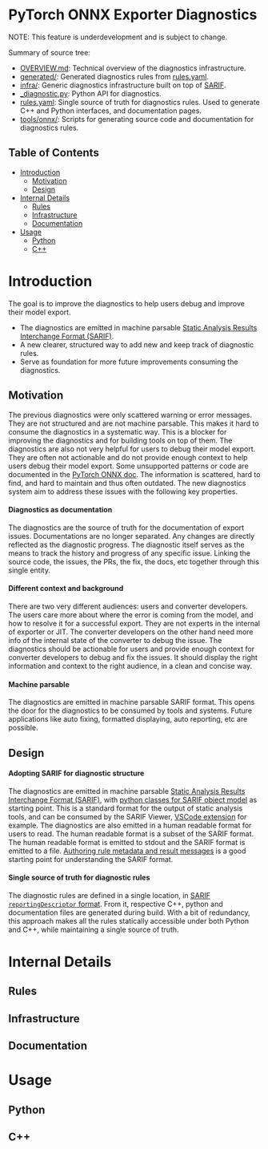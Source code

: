 # PyTorch ONNX Exporter Diagnostics

NOTE: This feature is underdevelopment and is subject to change.

Summary of source tree:
- [OVERVIEW.md](OVERVIEW.md): Technical overview of the diagnostics infrastructure.
- [generated/](generated): Generated diagnostics rules from [rules.yaml](rules.yaml).
- [infra/](infra): Generic diagnostics infrastructure built on top of [SARIF](https://docs.oasis-open.org/sarif/sarif/v2.1.0/sarif-v2.1.0.html).
- [_diagnostic.py](diagnostic.py): Python API for diagnostics.
- [rules.yaml](rules.yaml): Single source of truth for diagnostics rules. Used to generate C++ and Python interfaces, and documentation pages.
- [tools/onnx/](/tools/onnx): Scripts for generating source code and documentation for diagnostics rules.

## Table of Contents

<!-- toc -->

- [Introduction](#introduction)
  - [Motivation](#motivation)
  - [Design](#design)
- [Internal Details](#internal-details)
  - [Rules](#rules)
  - [Infrastructure](#infrastructure)
  - [Documentation](#documentation)
- [Usage](#usage)
  - [Python](#python)
  - [C++](#c)

<!-- tocstop -->

# Introduction

The goal is to improve the diagnostics to help users debug and improve their model export.
* The diagnostics are emitted in machine parsable [Static Analysis Results Interchange Format (SARIF)](https://docs.oasis-open.org/sarif/sarif/v2.1.0/sarif-v2.1.0.html).
* A new clearer, structured way to add new and keep track of diagnostic rules.
* Serve as foundation for more future improvements consuming the diagnostics.

## Motivation ##

The previous diagnostics were only scattered warning or error messages. They are not structured and are not machine parsable. This makes it hard to consume the diagnostics in a systematic way. This is a blocker for improving the diagnostics and for building tools on top of them. The diagnostics are also not very helpful for users to debug their model export. They are often not actionable and do not provide enough context to help users debug their model export. Some unsupported patterns or code are documented in the [PyTorch ONNX doc](https://pytorch.org/docs/stable/onnx.html#limitations). The information is scattered, hard to find, and hard to maintain and thus often outdated. The new diagnostics system aim to address these issues with the following key properties.

#### Diagnostics as documentation

The diagnostics are the source of truth for the documentation of export issues. Documentations are no longer separated. Any changes are directly reflected as the diagnostic progress. The diagnostic itself serves as the means to track the history and progress of any specific issue. Linking the source code, the issues, the PRs, the fix, the docs, etc together through this single entity.

#### Different context and background

There are two very different audiences: users and converter developers. The users care more about where the error is coming from the model, and how to resolve it for a successful export. They are not experts in the internal of exporter or JIT. The converter developers on the other hand need more info of the internal state of the converter to debug the issue. The diagnostics should be actionable for users and provide enough context for converter developers to debug and fix the issues. It should display the right information and context to the right audience, in a clean and concise way.

#### Machine parsable

The diagnostics are emitted in machine parsable SARIF format. This opens the door for the diagnostics to be consumed by tools and systems. Future applications like auto fixing, formatted displaying, auto reporting, etc are possible.

## Design ##

#### Adopting SARIF for diagnostic structure

The diagnostics are emitted in machine parsable [Static Analysis Results Interchange Format (SARIF)](https://docs.oasis-open.org/sarif/sarif/v2.1.0/sarif-v2.1.0.html), with [python classes for SARIF object model](https://github.com/microsoft/sarif-python-om) as starting point. This is a standard format for the output of static analysis tools, and can be consumed by the SARIF Viewer, [VSCode extension](https://marketplace.visualstudio.com/items?itemName=MS-SarifVSCode.sarif-viewer) for example. The diagnostics are also emitted in a human readable format for users to read. The human readable format is a subset of the SARIF format. The human readable format is emitted to stdout and the SARIF format is emitted to a file. [Authoring rule metadata and result messages](https://github.com/microsoft/sarif-tutorials/blob/main/docs/Authoring-rule-metadata-and-result-messages.md) is a good starting point for understanding the SARIF format.

#### Single source of truth for diagnostic rules

The diagnostic rules are defined in a single location, in [SARIF `reportingDescriptor` format](https://docs.oasis-open.org/sarif/sarif/v2.1.0/os/sarif-v2.1.0-os.html#_Toc34317836). From it, respective C++, python and documentation files are generated during build. With a bit of redundancy, this approach makes all the rules statically accessible under both Python and C++, while maintaining a single source of truth.

# Internal Details

## Rules ##


## Infrastructure ##


## Documentation ##


# Usage

## Python ##

## C++ ##
